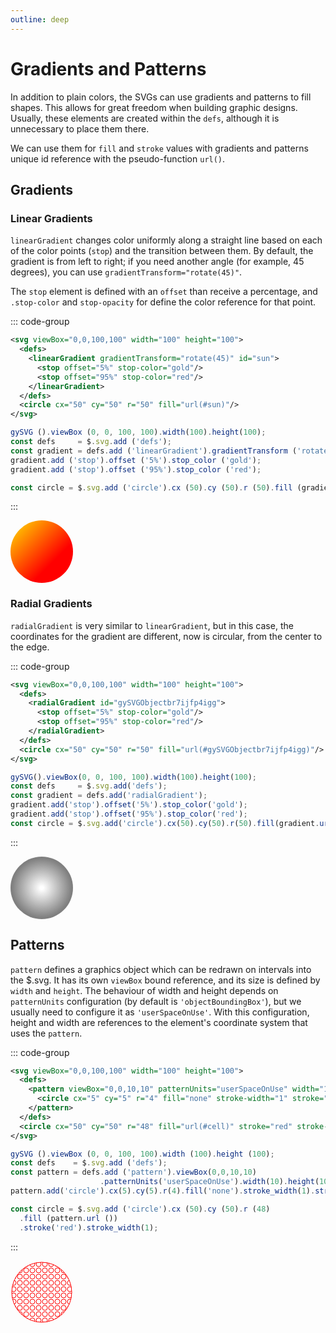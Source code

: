 ```yaml
---
outline: deep
---
```


# Gradients and Patterns

In addition to plain colors, the SVGs can use gradients and patterns to fill shapes. This allows 
for great freedom when building graphic designs. Usually, these elements are created within the 
`defs`, although it is unnecessary to place them there.

We can use them for `fill` and `stroke` values with gradients and patterns unique id reference 
with the pseudo-function `url()`. 

## Gradients

### Linear Gradients

`linearGradient` changes color uniformly along a straight line based on each of the color points 
(`stop`) and the transition between them. By default, the gradient is from left to right; if you
need another angle (for example, 45 degrees), you can use `gradientTransform="rotate(45)"`.

The `stop` element is defined with an `offset` than receive a percentage, and `.stop-color` and 
`stop-opacity` for define the color reference for that point. 

::: code-group
```svg
<svg viewBox="0,0,100,100" width="100" height="100">
  <defs>
    <linearGradient gradientTransform="rotate(45)" id="sun">
      <stop offset="5%" stop-color="gold"/>
      <stop offset="95%" stop-color="red"/>
    </linearGradient>
  </defs>
  <circle cx="50" cy="50" r="50" fill="url(#sun)"/>
</svg>
```
```js
gySVG ().viewBox (0, 0, 100, 100).width(100).height(100);
const defs     = $.svg.add ('defs');
const gradient = defs.add ('linearGradient').gradientTransform ('rotate(45)');
gradient.add ('stop').offset ('5%').stop_color ('gold');
gradient.add ('stop').offset ('95%').stop_color ('red');

const circle = $.svg.add ('circle').cx (50).cy (50).r (50).fill (gradient.url ());
```
:::

<svg viewBox="0,0,100,100" width="100" height="100">
  <defs>
    <linearGradient gradientTransform="rotate(45)" id="sun">
      <stop offset="5%" stop-color="gold"/>
      <stop offset="95%" stop-color="red"/>
    </linearGradient>
  </defs>
  <circle cx="50" cy="50" r="50" fill="url(#sun)"/>
</svg>

### Radial Gradients

`radialGradient` is very similar to `linearGradient`, but in this case, the coordinates for the 
gradient are different, now is circular, from the center to the edge.

::: code-group
```svg
<svg viewBox="0,0,100,100" width="100" height="100">
  <defs>
    <radialGradient id="gySVGObjectbr7ijfp4igg">
      <stop offset="5%" stop-color="gold"/>
      <stop offset="95%" stop-color="red"/>
    </radialGradient>
  </defs>
  <circle cx="50" cy="50" r="50" fill="url(#gySVGObjectbr7ijfp4igg)"/>
</svg>
```
```js
gySVG().viewBox(0, 0, 100, 100).width(100).height(100);
const defs     = $.svg.add('defs');
const gradient = defs.add('radialGradient');
gradient.add('stop').offset('5%').stop_color('gold');
gradient.add('stop').offset('95%').stop_color('red');
const circle = $.svg.add('circle').cx(50).cy(50).r(50).fill(gradient.url());
```
:::

<svg viewBox="0,0,100,100" width="100" height="100">
  <defs>
    <radialGradient id="moon">
      <stop offset="5%" stop-color="white"/>
      <stop offset="95%" stop-color="grey"/>
    </radialGradient>
  </defs>
  <circle cx="50" cy="50" r="50" fill="url(#moon"/>
</svg>


## Patterns

`pattern`  defines a graphics object which can be redrawn on intervals into the $.svg. It has its
own `viewBox` bound reference, and its size is defined by `width` and `height`. The behaviour of
width and height depends on `patternUnits` configuration (by default is `'objectBoundingBox'`),
but we usually need to configure it as `'userSpaceOnUse'`. With this configuration, height and width
are references to the element's coordinate system that uses the `pattern`.

::: code-group
```svg
<svg viewBox="0,0,100,100" width="100" height="100">
  <defs>
    <pattern viewBox="0,0,10,10" patternUnits="userSpaceOnUse" width="10" height="10" id="cell">
      <circle cx="5" cy="5" r="4" fill="none" stroke-width="1" stroke="red"/>
    </pattern>
  </defs>
  <circle cx="50" cy="50" r="48" fill="url(#cell)" stroke="red" stroke-width="1"/>
</svg>
```
```js
gySVG ().viewBox (0, 0, 100, 100).width (100).height (100);
const defs    = $.svg.add ('defs');
const pattern = defs.add ('pattern').viewBox(0,0,10,10)
                    .patternUnits('userSpaceOnUse').width(10).height(10);
pattern.add('circle').cx(5).cy(5).r(4).fill('none').stroke_width(1).stroke('red');

const circle = $.svg.add ('circle').cx (50).cy (50).r (48)
  .fill (pattern.url ())
  .stroke('red').stroke_width(1);
```
:::

<svg viewBox="0,0,100,100" width="100" height="100">
  <defs>
    <pattern viewBox="0,0,10,10" patternUnits="userSpaceOnUse" width="10" height="10" id="cell">
      <circle cx="5" cy="5" r="4" fill="none" stroke-width="1" stroke="red"/>
    </pattern>
  </defs>
  <circle cx="50" cy="50" r="48" fill="url(#cell)" stroke="red" stroke-width="1"/>
</svg>
